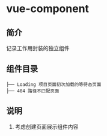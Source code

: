 # vue-component

## 简介

记录工作用封装的独立组件

## 组件目录

```
├── Loading 项目页面初次加载的等待态页面
├── 404 路径不匹配页面

```

## 说明

1. 考虑创建页面展示组件内容
